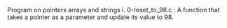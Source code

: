 Program on pointers arrays and strings
i. 0-reset_to_98.c : A function that takes a pointer as a parameter and update its value to 98.

